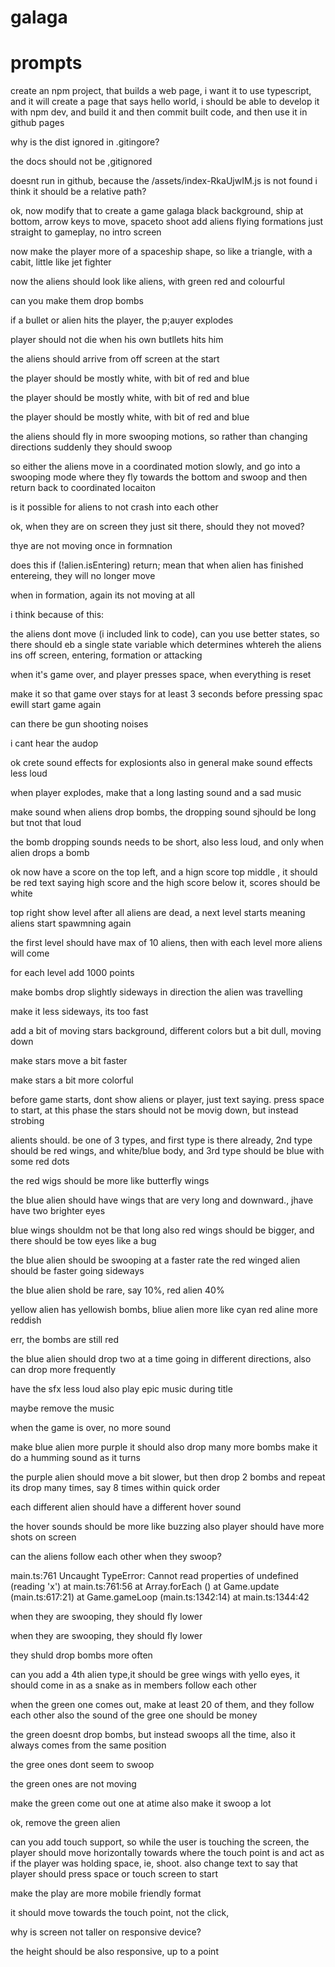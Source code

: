 # galaga

# prompts

create an npm project, that builds a web page, i want it to use typescript, and it will create a page that says hello world, i should be able to develop it with npm dev, and build it and then commit built code, and then use it in github pages

why is the dist ignored in .gitingore?

the docs should not be ,gitignored

 doesnt run in github, because the /assets/index-RkaUjwIM.js is not found
i think it should be a relative path?

ok, now modify that to create a game galaga
black background, ship at bottom, arrow keys to move, spaceto shoot
add aliens flying formations
just straight to gameplay, no intro screen

now make the player more of a spaceship shape, so like a triangle, with a cabit, little like jet fighter

now the aliens should look like aliens, with green red and colourful

can you make them drop bombs

if a bullet or alien hits the player, the p;auyer explodes

player should not die when his own butllets hits him

the aliens should arrive from off screen at the start

the player should be mostly white, with bit of red and blue

the player should be mostly white, with bit of red and blue

the player should be mostly white, with bit of red and blue

the aliens should fly in more swooping motions, so rather than changing directions suddenly they should swoop

so either the aliens move in a coordinated motion slowly, and go into a swooping mode where they fly towards the bottom and swoop and then return back to coordinated locaiton

is it possible for aliens to not crash into each other

ok, when they are on screen they just sit there, should they not moved?

thye are not moving once in formnation

does this
 if (!alien.isEntering) return;
mean that when alien has finished entereing, they will no longer move

when in formation, again its not moving at all

i think because of this:

the aliens dont move (i included link to code), can you use better states, so there should eb a single state variable which determines whtereh the aliens ins off screen, entering, formation or attacking

when it's game over, and player presses space, when everything is reset

make it so that game over stays for at least 3 seconds before pressing spac ewill start game again

can there be gun shooting noises

i cant hear the audop

ok crete sound effects for explosionts
also in general make sound effects less loud

when player explodes, make that a long lasting sound and a sad music

make sound when aliens drop bombs, the dropping sound sjhould be long but tnot that loud

the bomb dropping sounds needs to be short, also less loud, and only when alien drops a bomb

ok now have a score on the top left, and a hign score top middle , it should be red text saying  high score and the high score below it, scores should be white

top right show level
after all aliens are dead, a next level starts meaning aliens start spawmning again

the first level should have max of 10 aliens, then with each level more aliens will come

for each level add 1000 points

make bombs drop slightly sideways in direction the alien was travelling

make it less sideways, its too fast

add a bit of moving stars background, different colors but a bit dull, moving down

make stars move a bit faster

make stars a bit more colorful

before game starts, dont show aliens or player, just text saying. press space to start, at this phase the stars should not be movig down, but instead strobing

alients should. be one of 3 types, and first type is there already, 2nd type should be red wings, and white/blue body, and 3rd type should be blue with some red dots

the red wigs should be more like butterfly wings

the blue alien should have wings that are very long and downward., jhave have two brighter eyes

blue wings shouldm not be that long
also red wings should be bigger, and there should be tow eyes like a bug

the blue alien should be swooping at a faster rate
the red winged alien should be faster going sideways

the blue alien shold be rare, say 10%, red alien 40%

yellow alien has yellowish bombs,
bliue alien more like cyan
red aline more reddish

err, the bombs are still red

the blue alien should drop two at a time going in different directions, also can drop more frequently

have the sfx less loud
also play epic music during title

maybe remove the music

when the game is over, no more sound

make blue alien more purple
it should also drop many more bombs
make it do a humming sound as it turns

the purple alien should move a bit slower, but then drop 2 bombs and repeat its drop many times, say 8 times within quick order

each different alien should have a different hover sound

the hover sounds should be more like buzzing
also player should have more shots on screen

can the aliens follow each other when they swoop?

main.ts:761 Uncaught TypeError: Cannot read properties of undefined (reading 'x')
    at main.ts:761:56
    at Array.forEach (<anonymous>)
    at Game.update (main.ts:617:21)
    at Game.gameLoop (main.ts:1342:14)
    at main.ts:1344:42

when they are swooping, they should fly lower

when they are swooping, they should fly lower

they shuld drop bombs more often

can you add a 4th alien type,it should be gree wings with yello eyes, it should come in as a snake as in members follow each other

when the green one comes out, make at least 20 of them, and they follow each other
also the sound of the gree one should be money

the green doesnt drop bombs, but instead swoops all the time, also it always comes from the same position

the gree ones dont seem to swoop

the green ones are not moving

make the green come out one at atime
also make it swoop a lot

ok, remove the green alien

can you add touch support, so while the user is touching the screen, the player should move horizontally towards where the touch point is and act as if the player was holding space, ie, shoot.
also change text to say that player should press space or touch screen to start

make the play are more mobile friendly format

it should move towards the touch point, not the click,

why is screen not taller on responsive device?

the height should be also responsive, up to a point

